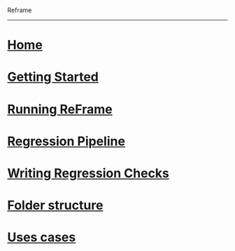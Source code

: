 Reframe

---

<!-- use only links inside h1, h2, h3 and h4 -->

# [Home](/)
# [Getting Started](/started)
# [Running ReFrame](/running)
# [Regression Pipeline](/pipeline)
# [Writing Regression Checks](/writing_checks)
# [Folder structure](/structure)
# [Uses cases](/usecases)

